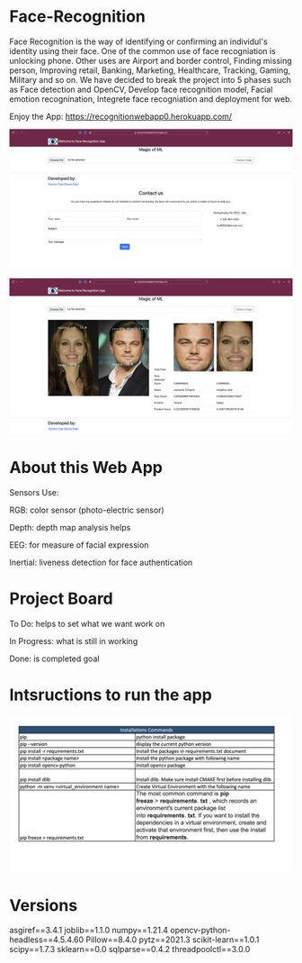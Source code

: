 # Face-Recognition
Face Recognition is the way of identifying or confirming an individul's identity using their face. One of the common use of face recogniation is unlocking phone. Other uses are Airport and border control, Finding missing person, Improving retail, Banking, Marketing, Healthcare, Tracking, Gaming, Military and so on. We have decided to break the project into 5 phases such as Face detection and OpenCV, Develop face recognition model, Facial emotion recognination, Integrete face recogniation and deployment for web. 

Enjoy the App: https://recognitionwebapp0.herokuapp.com/



![](AppView.png)



![](AppView2.png)


# About this Web App
Sensors Use:

RGB: color sensor (photo-electric sensor)

Depth: depth map analysis helps 

EEG: for measure of facial expression

Inertial: liveness detection for face authentication


# Project Board

To Do: helps to set what we want work on

In Progress: what is still in working

Done: is completed goal



# Intsructions to run the app
![](Instructions_commands.png)

# Versions 
asgiref==3.4.1
joblib==1.1.0
numpy==1.21.4
opencv-python-headless==4.5.4.60
Pillow==8.4.0
pytz==2021.3
scikit-learn==1.0.1
scipy==1.7.3
sklearn==0.0
sqlparse==0.4.2
threadpoolctl==3.0.0
